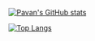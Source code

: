 [![Pavan's GitHub stats](https://github-readme-stats.vercel.app/api?username=pavs23&show_icons=true&theme=vue&bg_color=0000&count_private=true&hide_border=true)](https://github.com/anuraghazra/github-readme-stats)


[![Top Langs](https://github-readme-stats.vercel.app/api/top-langs/?username=pavs23)](https://github.com/anuraghazra/github-readme-stats)
